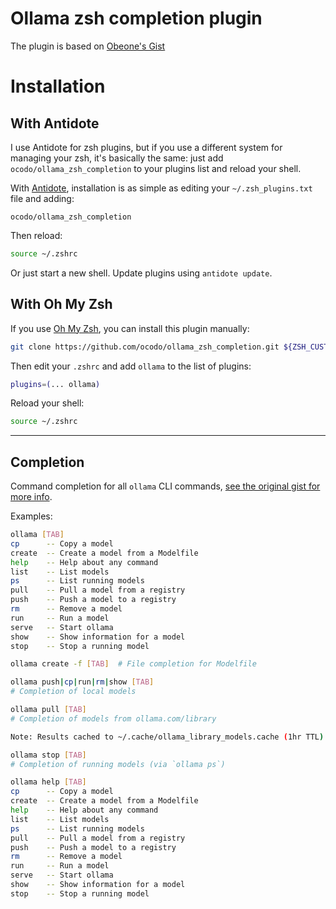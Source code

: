 # Ollama zsh completion plugin

The plugin is based on [Obeone's Gist](https://gist.github.com/obeone/9313811fd61a7cbb843e0001a4434c58)

# Installation

## With Antidote

I use Antidote for zsh plugins, but if you use a different system for managing your zsh, it's basically the same: just add `ocodo/ollama_zsh_completion` to your plugins list and reload your shell.

With [Antidote](https://github.com/mattmc3/antidote), installation is as simple as editing your `~/.zsh_plugins.txt` file and adding:

```
ocodo/ollama_zsh_completion
```

Then reload:

```sh
source ~/.zshrc
```

Or just start a new shell. Update plugins using `antidote update`.

## With Oh My Zsh

If you use [Oh My Zsh](https://ohmyz.sh/), you can install this plugin manually:

```sh
git clone https://github.com/ocodo/ollama_zsh_completion.git ${ZSH_CUSTOM:-~/.oh-my-zsh/custom}/plugins/ollama
```

Then edit your `.zshrc` and add `ollama` to the list of plugins:

```sh
plugins=(... ollama)
```

Reload your shell:

```sh
source ~/.zshrc
```

---

## Completion

Command completion for all `ollama` CLI commands, [see the original gist for more info](https://gist.github.com/obeone/9313811fd61a7cbb843e0001a4434c58).

Examples:

```sh
ollama [TAB]
cp      -- Copy a model
create  -- Create a model from a Modelfile
help    -- Help about any command
list    -- List models
ps      -- List running models
pull    -- Pull a model from a registry
push    -- Push a model to a registry
rm      -- Remove a model
run     -- Run a model
serve   -- Start ollama
show    -- Show information for a model
stop    -- Stop a running model
```

```sh
ollama create -f [TAB]  # File completion for Modelfile
```

```sh
ollama push|cp|run|rm|show [TAB]
# Completion of local models
```

```sh
ollama pull [TAB]
# Completion of models from ollama.com/library

Note: Results cached to ~/.cache/ollama_library_models.cache (1hr TTL)
```

```sh
ollama stop [TAB]
# Completion of running models (via `ollama ps`)
```

```sh
ollama help [TAB]
cp      -- Copy a model
create  -- Create a model from a Modelfile
help    -- Help about any command
list    -- List models
ps      -- List running models
pull    -- Pull a model from a registry
push    -- Push a model to a registry
rm      -- Remove a model
run     -- Run a model
serve   -- Start ollama
show    -- Show information for a model
stop    -- Stop a running model
```
